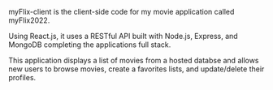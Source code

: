 myFlix-client is the client-side code for my movie application called myFlix2022.

Using React.js, it uses a RESTful API built with Node.js, Express, and MongoDB completing the applications full stack.

This application displays a list of movies from a hosted databse and allows new users to browse movies, create a favorites lists, and update/delete their profiles.
